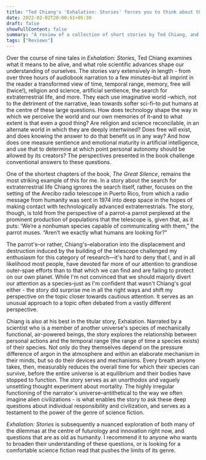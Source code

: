 ```yaml
---
title: "Ted Chiang's 'Exhalation: Stories' forces you to think about the big questions"
date: 2022-02-02T20:00:51+05:30
draft: false
showFullContent: false
summary: "A review of a collection of short stories by Ted Chiang, and musings on what it means"
tags: ["Reviews"]
---
```


Over the course of nine tales in _Exhalation: Stories_, Ted Chiang examines what it means to be alive, and what role scientific advances shape our understanding of ourselves. The stories vary extensively in length - from over three hours of audiobook narration to a few minutes–but all imprint in the reader a transformed view of time, temporal range, memory, free will (twice!), religion and science, artificial sentience, the search for extraterrestrial life, and more. They each use imaginative world –which, not to the detriment of the narrative, lean towards softer sci-fi–to put humans at the centre of these large questions. How does technology shape the way in which we perceive the world and our own memories of it–and to what extent is that even a good thing? Are religion and science reconcilable, in an alternate world in which they are deeply intertwined? Does free will exist, and does knowing the answer to do that benefit us in any way? And how does one measure sentience and emotional maturity in artificial intelligence, and use that to determine at which point personal autonomy should be allowed by its creators? The perspectives presented in the book challenge conventional answers to these questions.

One of the shortest chapters of the book, _The Great Silence_, remains the most striking example of this for me. In a story about the search for extraterrestrial life Chiang ignores the search itself, rather, focuses on the setting of the Arecibo radio telescope in Puerto Rico, from which a radio message from humanity was sent in 1974 into deep space in the hopes of making contact with technologically advanced extraterrestrials. The story, though, is told from the perspective of a parrot–a parrot perplexed at the prominent production of populations that the telescope is, given that, as it puts: 'We’re a nonhuman species capable of communicating with them,” the parrot muses. “Aren’t we exactly what humans are looking for?"

The parrot's–or rather, Chiang's–elaboration into the displacement and destruction induced by the building of the telescope challenged my enthusiasm for this category of research—it's hard to deny that I, and in all likelihood most people, have devoted far more of our attention to grandiose outer-spae efforts than to that which we can find and are failing to protect on our own planet. While I'm not convinced that we should majorly divert our attention as a species–just as I'm confident that wasn't Chiang's goal either - the story did surprise me in all the right ways and shift my perspective on the topic closer towards cautious attention. It serves as an unusual approach to a topic often debated from a vastly different perspective.

Chiang is also at his best in the titular story, Exhalation. Narrated by a scientist who is a member of another universe's species of mechanically functional, air-powered beings, the story explores the relationship between personal actions and the temporal range (the range of time a species exists) of their species. Not only do they themselves depend on the pressure difference of argon in the atmosphere and within an elaborate mechanism in their minds, but so do their devices and mechanisms. Every breath anyone takes, then, measurably reduces the overall time for which their species can survive, before the entire universe is at equilibrium and their bodies have stopped to function. The story serves as an unorthodox and vaguely unsettling thought experiment about mortality. The highly irregular functioning of the narrator's universe–antithetical to the way we often imagine alien civilizations - is what enables the story to ask these deep questions about individual responsibility and civilization, and serves as a testament to the power of the genre of science fiction.

_Exhalation: Stories_ is subsequently a nuanced exploration of both many of the dilemmas at the centre of futurology and innovation right now, and questions that are as old as humanity. I recommend it to anyone who wants to broaden their understanding of these questions, or is looking for a comfortable science fiction read that pushes the limits of its genre.
